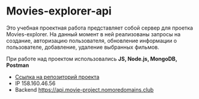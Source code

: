 # Movies-explorer-api

Это учебная проектная работа представляет собой сервер для проетка Movies-explorer. На данный момент в ней реализованы запросы на создание, авторизацию пользователя, обновление информации о пользователе, добавление, удаление выбранных фильмов.

При работе над проектом использовались **JS, Node.js, MongoDB, Postman**

- [Ссылка на репозиторий проекта](https://github.com/IzabellaCh/movies-explorer-api)
- IP 158.160.46.56
- Backend https://api.movie-project.nomoredomains.club 
